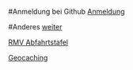 #Anmeldung bei Github
[Anmeldung](https://docs.github.com/de/get-started/start-your-journey/creating-an-account-on-github)

#Anderes
[weiter](./www/index.md)

[RMV Abfahrtstafel](rmv.html)

[Geocaching](./gc/index.md)
